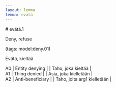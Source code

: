 ```yaml
---
layout: lemma
lemma: evätä
---
```


<div class="sense">
# <span class="sensename">evätä.1</span>

<span class="description">Deny, refuse</span>

(tags: model:deny.01)

<span class="description">Evätä, kieltää</span>

A0 | Entity denying |   | Taho, joka kieltää |  
A1 | Thing denied |   | Asia, joka kielletään |  
A2 | Anti-beneficiary |   | Taho, jolta arg1 kielletään |  

</div>

